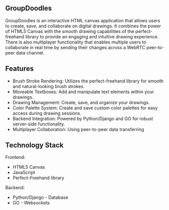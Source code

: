 ## GroupDoodles

GroupDoodles is an interactive HTML canvas application that allows users to create, save, and collaborate on digital drawings. It combines the power of HTML5 Canvas with the smooth drawing capabilities of the perfect-freehand library to provide an engaging and intuitive drawing experience.  There is also multiplayer functionality that enables multiple users to collaborate in real time by sending their changes across a WebRTC peer-to-peer data channel.

## Features

- Brush Stroke Rendering: Utilizes the perfect-freehand library for smooth and natural-looking brush strokes.
- Moveable Textboxes: Add and manipulate text elements within your drawings.
- Drawing Management: Create, save, and organize your drawings.
- Color Palette System: Create and save custom color palettes for easy access during drawing sessions.
- Backend Integration: Powered by Python/Django and GO for robust server-side functionality.
- Multiplayer Collaboration: Using peer-to-peer data transferring

## Technology Stack

Frontend:

- HTML5 Canvas
- JavaScript
- Perfect-Freehand library


Backend:

- Python/Django - Database
- GO - Websockets
